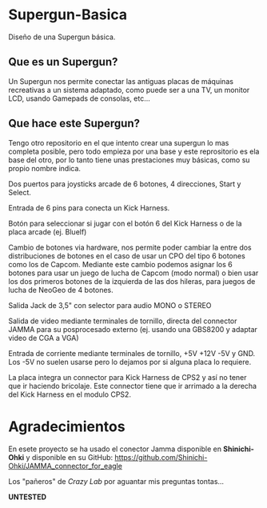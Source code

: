 # Supergun-Basica
Diseño de una Supergun básica.

## Que es un Supergun?
Un Supergun nos permite conectar las antiguas placas de máquinas recreativas a un sistema adaptado, como puede ser a una TV, un monitor LCD, usando Gamepads de consolas, etc...

## Que hace este Supergun?
Tengo otro repositorio en el que intento crear una supergun lo mas completa posible, pero todo empieza por una base y este reprositorio es ela base del otro, por lo tanto tiene unas prestaciones muy básicas, como su propio nombre indica.

Dos puertos para joysticks arcade de 6 botones, 4 direcciones, Start y Select.

Entrada de 6 pins para conecta un Kick Harness.

Botón para seleccionar si jugar con el botón 6 del Kick Harness o de la placa arcade (ej. Bluelf)

Cambio de botones via hardware, nos permite poder cambiar la entre dos distribuciones de botones en el caso de usar un CPO del tipo 6 botones como los de Capcom. Mediante este cambio podemos asignar los 6 botones para usar un juego de lucha de Capcom (modo normal) o bien usar los dos primeros botones de la izquierda de las dos hileras, para juegos de lucha de NeoGeo de 4 botones.

Salida Jack de 3,5" con selector para audio MONO o STEREO

Salida de video mediante terminales de tornillo, directa del connector JAMMA para su posprocesado externo (ej. usando una GBS8200 y adaptar video de CGA a VGA)

Entrada de corriente mediante terminales de tornillo, +5V +12V -5V y GND. Los -5V no suelen usarse pero lo dejamos por si alguna placa lo requiere.

La placa integra un connector para Kick Harness de CPS2 y así no tener que ir haciendo bricolaje. Este connector tiene que ir arrimado a la derecha del Kick Harness en el modulo CPS2.

# Agradecimientos
En esete proyecto se ha usado el conector Jamma disponible en **Shinichi-Ohki** y disponible en su GitHub: https://github.com/Shinichi-Ohki/JAMMA_connector_for_eagle

Los "pañeros" de _Crazy Lab_ por aguantar mis preguntas tontas...

**UNTESTED**
